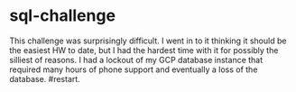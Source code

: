# sql-challenge

This challenge was surprisingly difficult.  I went in to it thinking it should be the easiest HW to date, but I had the hardest time with it for possibly the silliest of reasons.  I had a lockout of my GCP database instance that required many hours of phone support and eventually a loss of the database. #restart.

